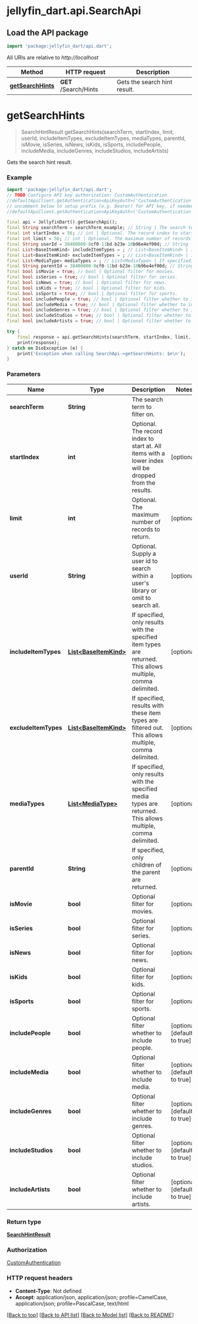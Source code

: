 # jellyfin_dart.api.SearchApi

## Load the API package
```dart
import 'package:jellyfin_dart/api.dart';
```

All URIs are relative to *http://localhost*

Method | HTTP request | Description
------------- | ------------- | -------------
[**getSearchHints**](SearchApi.md#getsearchhints) | **GET** /Search/Hints | Gets the search hint result.


# **getSearchHints**
> SearchHintResult getSearchHints(searchTerm, startIndex, limit, userId, includeItemTypes, excludeItemTypes, mediaTypes, parentId, isMovie, isSeries, isNews, isKids, isSports, includePeople, includeMedia, includeGenres, includeStudios, includeArtists)

Gets the search hint result.

### Example
```dart
import 'package:jellyfin_dart/api.dart';
// TODO Configure API key authorization: CustomAuthentication
//defaultApiClient.getAuthentication<ApiKeyAuth>('CustomAuthentication').apiKey = 'YOUR_API_KEY';
// uncomment below to setup prefix (e.g. Bearer) for API key, if needed
//defaultApiClient.getAuthentication<ApiKeyAuth>('CustomAuthentication').apiKeyPrefix = 'Bearer';

final api = JellyfinDart().getSearchApi();
final String searchTerm = searchTerm_example; // String | The search term to filter on.
final int startIndex = 56; // int | Optional. The record index to start at. All items with a lower index will be dropped from the results.
final int limit = 56; // int | Optional. The maximum number of records to return.
final String userId = 38400000-8cf0-11bd-b23e-10b96e4ef00d; // String | Optional. Supply a user id to search within a user's library or omit to search all.
final List<BaseItemKind> includeItemTypes = ; // List<BaseItemKind> | If specified, only results with the specified item types are returned. This allows multiple, comma delimited.
final List<BaseItemKind> excludeItemTypes = ; // List<BaseItemKind> | If specified, results with these item types are filtered out. This allows multiple, comma delimited.
final List<MediaType> mediaTypes = ; // List<MediaType> | If specified, only results with the specified media types are returned. This allows multiple, comma delimited.
final String parentId = 38400000-8cf0-11bd-b23e-10b96e4ef00d; // String | If specified, only children of the parent are returned.
final bool isMovie = true; // bool | Optional filter for movies.
final bool isSeries = true; // bool | Optional filter for series.
final bool isNews = true; // bool | Optional filter for news.
final bool isKids = true; // bool | Optional filter for kids.
final bool isSports = true; // bool | Optional filter for sports.
final bool includePeople = true; // bool | Optional filter whether to include people.
final bool includeMedia = true; // bool | Optional filter whether to include media.
final bool includeGenres = true; // bool | Optional filter whether to include genres.
final bool includeStudios = true; // bool | Optional filter whether to include studios.
final bool includeArtists = true; // bool | Optional filter whether to include artists.

try {
    final response = api.getSearchHints(searchTerm, startIndex, limit, userId, includeItemTypes, excludeItemTypes, mediaTypes, parentId, isMovie, isSeries, isNews, isKids, isSports, includePeople, includeMedia, includeGenres, includeStudios, includeArtists);
    print(response);
} catch on DioException (e) {
    print('Exception when calling SearchApi->getSearchHints: $e\n');
}
```

### Parameters

Name | Type | Description  | Notes
------------- | ------------- | ------------- | -------------
 **searchTerm** | **String**| The search term to filter on. | 
 **startIndex** | **int**| Optional. The record index to start at. All items with a lower index will be dropped from the results. | [optional] 
 **limit** | **int**| Optional. The maximum number of records to return. | [optional] 
 **userId** | **String**| Optional. Supply a user id to search within a user's library or omit to search all. | [optional] 
 **includeItemTypes** | [**List&lt;BaseItemKind&gt;**](BaseItemKind.md)| If specified, only results with the specified item types are returned. This allows multiple, comma delimited. | [optional] 
 **excludeItemTypes** | [**List&lt;BaseItemKind&gt;**](BaseItemKind.md)| If specified, results with these item types are filtered out. This allows multiple, comma delimited. | [optional] 
 **mediaTypes** | [**List&lt;MediaType&gt;**](MediaType.md)| If specified, only results with the specified media types are returned. This allows multiple, comma delimited. | [optional] 
 **parentId** | **String**| If specified, only children of the parent are returned. | [optional] 
 **isMovie** | **bool**| Optional filter for movies. | [optional] 
 **isSeries** | **bool**| Optional filter for series. | [optional] 
 **isNews** | **bool**| Optional filter for news. | [optional] 
 **isKids** | **bool**| Optional filter for kids. | [optional] 
 **isSports** | **bool**| Optional filter for sports. | [optional] 
 **includePeople** | **bool**| Optional filter whether to include people. | [optional] [default to true]
 **includeMedia** | **bool**| Optional filter whether to include media. | [optional] [default to true]
 **includeGenres** | **bool**| Optional filter whether to include genres. | [optional] [default to true]
 **includeStudios** | **bool**| Optional filter whether to include studios. | [optional] [default to true]
 **includeArtists** | **bool**| Optional filter whether to include artists. | [optional] [default to true]

### Return type

[**SearchHintResult**](SearchHintResult.md)

### Authorization

[CustomAuthentication](../README.md#CustomAuthentication)

### HTTP request headers

 - **Content-Type**: Not defined
 - **Accept**: application/json, application/json; profile=CamelCase, application/json; profile=PascalCase, text/html

[[Back to top]](#) [[Back to API list]](../README.md#documentation-for-api-endpoints) [[Back to Model list]](../README.md#documentation-for-models) [[Back to README]](../README.md)

